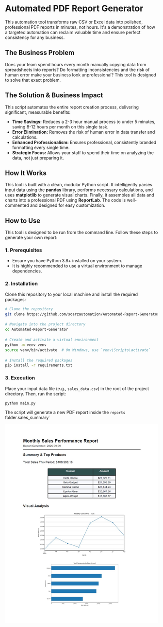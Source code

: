 # Automated PDF Report Generator
This automation tool transforms raw CSV or Excel data into polished, professional PDF reports in minutes, not hours. It's a demonstration of how a targeted automation can reclaim valuable time and ensure perfect consistency for any business.

## The Business Problem
Does your team spend hours every month manually copying data from spreadsheets into reports? Do formatting inconsistencies and the risk of human error make your business look unprofessional? This tool is designed to solve that exact problem.

## The Solution & Business Impact
This script automates the entire report creation process, delivering significant, measurable benefits:
- **Time Savings:** Reduces a 2-3 hour manual process to under 5 minutes, saving 8-12 hours per month on this single task.
- **Error Elimination:** Removes the risk of human error in data transfer and calculations.
- **Enhanced Professionalism:** Ensures professional, consistently branded formatting every single time.
- **Strategic Focus:** Allows your staff to spend their time on analyzing the data, not just preparing it.

## How It Works 
This tool is built with a clean, modular Python script. It intelligently parses input data using the **pandas** library, performs necessary calculations, and uses **matplotlib** to generate visual charts. Finally, it assembles all data and charts into a professional PDF using **ReportLab**. The code is well-commented and designed for easy customization.

## How to Use

This tool is designed to be run from the command line. Follow these steps to generate your own report:

### 1. Prerequisites

- Ensure you have Python 3.8+ installed on your system.
- It is highly recommended to use a virtual environment to manage dependencies.

### 2. Installation

Clone this repository to your local machine and install the required packages:

```bash
# Clone the repository
git clone https://github.com/soarzautomation/Automated-Report-Generator.git

# Navigate into the project directory
cd Automated-Report-Generator

# Create and activate a virtual environment
python -m venv venv
source venv/bin/activate  # On Windows, use `venv\Scripts\activate`

# Install the required packages
pip install -r requirements.txt
```

### 3. Execution

Place your input data file (e.g., `sales_data.csv`) in the root of the project directory. Then, run the script:

```bash
python main.py
```

The script will generate a new PDF report inside the `reports` folder.sales_summary`

![A screenshot of the final PDF report](./assets/sample_report.jpg)